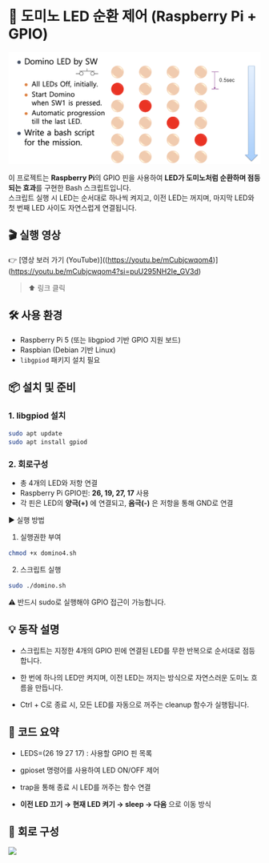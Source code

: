 # 🔁 도미노 LED 순환 제어 (Raspberry Pi + GPIO)

<img src="https://github.com/chovy888484/pi_LED/blob/9b57ecd31cfae4da564b0ae0292d8419b103704e/images/domino.png">

이 프로젝트는 **Raspberry Pi**의 GPIO 핀을 사용하여 **LED가 도미노처럼 순환하며 점등되는 효과**를 구현한 Bash 스크립트입니다.  
스크립트 실행 시 LED는 순서대로 하나씩 켜지고, 이전 LED는 꺼지며, 마지막 LED와 첫 번째 LED 사이도 자연스럽게 연결됩니다.

## 🎬 실행 영상

👉 [영상 보러 가기 (YouTube)]((https://youtu.be/mCubjcwqom4)](https://youtu.be/mCubjcwqom4?si=puU295NH2Ie_GV3d)

> ⬆️ 링크 클릭


## 🛠️ 사용 환경

- Raspberry Pi 5 (또는 libgpiod 기반 GPIO 지원 보드)
- Raspbian (Debian 기반 Linux)
- `libgpiod` 패키지 설치 필요

## 📦 설치 및 준비

### 1. libgpiod 설치

```bash
sudo apt update
sudo apt install gpiod
```

### 2. 회로구성

- 총 4개의 LED와 저항 연결
- Raspberry Pi GPIO핀: **26, 19, 27, 17** 사용
- 각 핀은 LED의 **양극(+)** 에 연결되고, **음극(-)** 은 저항을 통해 GND로 연결

▶️ 실행 방법

1. 실행권한 부여

```bash
chmod +x domino4.sh
```

2. 스크립트 실행

```bash
sudo ./domino.sh
```
⚠️ 반드시 sudo로 실행해야 GPIO 접근이 가능합니다.

## 💡 동작 설명

- 스크립트는 지정한 4개의 GPIO 핀에 연결된 LED를 무한 반복으로 순서대로 점등합니다.

- 한 번에 하나의 LED만 켜지며, 이전 LED는 꺼지는 방식으로 자연스러운 도미노 흐름을 만듭니다.

- Ctrl + C로 종료 시, 모든 LED를 자동으로 꺼주는 cleanup 함수가 실행됩니다.

## 🧠 코드 요약

- LEDS=(26 19 27 17) : 사용할 GPIO 핀 목록

- gpioset 명령어를 사용하여 LED ON/OFF 제어

- trap을 통해 종료 시 LED를 꺼주는 함수 연결

- **이전 LED 끄기 → 현재 LED 켜기 → sleep → 다음** 으로 이동 방식

## 📸 회로 구성 
<img src="https://github.com/chovy888484/pi_LED/blob/535043cc3ef1441c88c66db4ad5c93fd21f3654d/images/IMG_0577.jpg">


